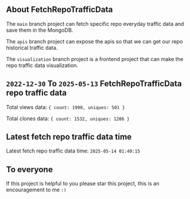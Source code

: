 ## About FetchRepoTrafficData

The `main` branch project can fetch specific repo everyday traffic data and save them in the MongoDB.

The `apis` branch project can expose the apis so that we can get our repo historical traffic data.

The `visualization` branch project is a frontend project that can make the repo traffic data visualization.

## `2022-12-30` To `2025-05-13` FetchRepoTrafficData repo traffic data

Total views data: `{ count: 1990, uniques: 501 }`

Total clones data: `{ count: 1532, uniques: 1206 }`

## Latest fetch repo traffic data time

Latest fetch repo traffic data time: `2025-05-14 01:40:15`

## To everyone

If this project is helpful to you please star this project, this is an encouragement to me `:)`



